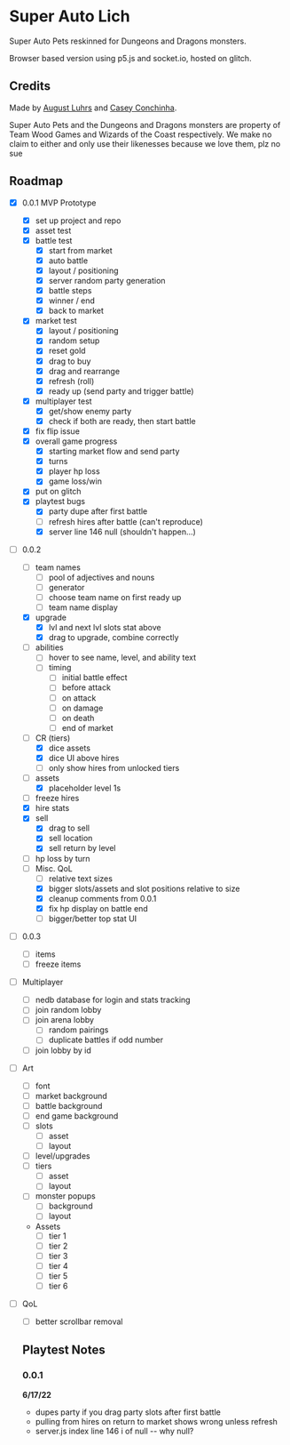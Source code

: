 # Super Auto Lich

Super Auto Pets reskinned for Dungeons and Dragons monsters.

Browser based version using p5.js and socket.io, hosted on glitch.

## Credits

Made by [August Luhrs](https://augustluhrs.art) and [Casey Conchinha](https://kccon.ch).

Super Auto Pets and the Dungeons and Dragons monsters are property of Team Wood Games and Wizards of the Coast respectively. We make no claim to either and only use their likenesses because we love them, plz no sue


## Roadmap

- [X] 0.0.1 MVP Prototype
  - [X] set up project and repo
  - [X] asset test
  - [X] battle test
    - [X] start from market
    - [X] auto battle
    - [X] layout / positioning
    - [X] server random party generation
    - [X] battle steps
    - [X] winner / end
    - [X] back to market
  - [X] market test
    - [X] layout / positioning
    - [X] random setup
    - [X] reset gold
    - [X] drag to buy
    - [X] drag and rearrange
    - [X] refresh (roll)
    - [X] ready up (send party and trigger battle)
  - [X] multiplayer test
    - [X] get/show enemy party
    - [X] check if both are ready, then start battle
  - [X] fix flip issue
  - [X] overall game progress
    - [X] starting market flow and send party
    - [X] turns
    - [X] player hp loss
    - [X] game loss/win
  - [X] put on glitch
  - [X] playtest bugs
    - [X] party dupe after first battle
    - [ ] refresh hires after battle (can't reproduce)
    - [X] server line 146 null (shouldn't happen...)

- [ ] 0.0.2
  - [ ] team names
    - [ ] pool of adjectives and nouns
    - [ ] generator
    - [ ] choose team name on first ready up
    - [ ] team name display
  - [X] upgrade
    - [X] lvl and next lvl slots stat above
    - [X] drag to upgrade, combine correctly
  - [ ] abilities
    - [ ] hover to see name, level, and ability text
    - [ ] timing
      - [ ] initial battle effect
      - [ ] before attack
      - [ ] on attack
      - [ ] on damage
      - [ ] on death
      - [ ] end of market
  - [ ] CR (tiers)
    - [X] dice assets
    - [X] dice UI above hires
    - [ ] only show hires from unlocked tiers
  - [ ] assets
    - [X] placeholder level 1s
  - [ ] freeze hires
  - [X] hire stats
  - [X] sell
    - [X] drag to sell
    - [X] sell location
    - [X] sell return by level
  - [ ] hp loss by turn
  - [ ] Misc. QoL
    - [ ] relative text sizes
    - [X] bigger slots/assets and slot positions relative to size
    - [X] cleanup comments from 0.0.1
    - [X] fix hp display on battle end
    - [ ] bigger/better top stat UI

- [ ] 0.0.3
  - [ ] items
  - [ ] freeze items
- [ ] Multiplayer
  - [ ] nedb database for login and stats tracking
  - [ ] join random lobby
  - [ ] join arena lobby
    - [ ] random pairings
    - [ ] duplicate battles if odd number
  - [ ] join lobby by id

- [ ] Art
  - [ ] font
  - [ ] market background
  - [ ] battle background
  - [ ] end game background
  - [ ] slots
    - [ ] asset
    - [ ] layout
  - [ ] level/upgrades
  - [ ] tiers
    - [ ] asset
    - [ ] layout
  - [ ] monster popups
    - [ ] background
    - [ ] layout
  - Assets 
    - [ ] tier 1
    - [ ] tier 2
    - [ ] tier 3
    - [ ] tier 4
    - [ ] tier 5
    - [ ] tier 6
- [ ] QoL
  - [ ] better scrollbar removal

  ## Playtest Notes

  ### 0.0.1

  **6/17/22**
  - dupes party if you drag party slots after first battle
  - pulling from hires on return to market shows wrong unless refresh
  - server.js  index line 146 i of null -- why null?